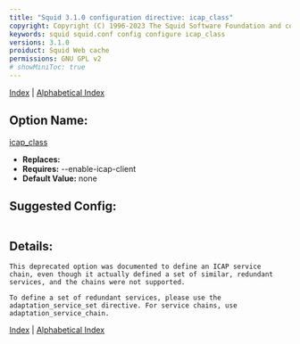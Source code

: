 ```yaml
---
title: "Squid 3.1.0 configuration directive: icap_class"
copyright: Copyright (C) 1996-2023 The Squid Software Foundation and contributors
keywords: squid squid.conf config configure icap_class
versions: 3.1.0
proiduct: Squid Web cache
permissions: GNU GPL v2
# showMiniToc: true
---
```

[Index](index#toc_icap_class) | [Alphabetical Index](index_all#toc_icap_class)

## Option Name:
[icap_class](#icap_class)
 * **Replaces:** 
 * **Requires:** --enable-icap-client
 * **Default Value:** none


## Suggested Config:
```plaintext

```

## Details:

	This deprecated option was documented to define an ICAP service
	chain, even though it actually defined a set of similar, redundant
	services, and the chains were not supported.

	To define a set of redundant services, please use the
	adaptation_service_set directive. For service chains, use
	adaptation_service_chain.



[Index](index#toc_icap_class) | [Alphabetical Index](index_all#toc_icap_class)

